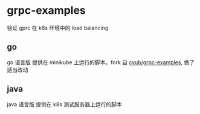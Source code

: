 # grpc-examples
验证 gprc 在 k8s 环境中的 load balancing

## go
go 语言版 提供在 minikube 上运行的脚本。fork 自 [cyub/grpc-examples](https://github.com/cyub/grpc-examples), 做了适当改动

## java
java 语言版 提供在 k8s 测试服务器上运行的脚本